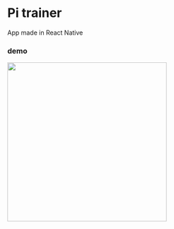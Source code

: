 
# Pi trainer
App made in React Native

### demo
<img src="https://github.com/richie-south/pi-trainer/blob/master/pi-trainer.gif" width="360">
